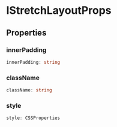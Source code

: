 # IStretchLayoutProps

## Properties

### innerPadding

```ts
innerPadding: string
```

### className

```ts
className: string
```

### style

```ts
style: CSSProperties
```

